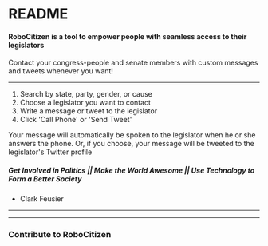 # README

#### RoboCitizen is a tool to empower people with seamless access to their legislators
Contact your congress-people and senate members with custom messages and tweets whenever you want!
***

1. Search by state, party, gender, or cause
2. Choose a legislator you want to contact
3. Write a message or tweet to the legislator
4. Click 'Call Phone' or 'Send Tweet'

Your message will automatically be spoken to the legislator when he or she answers the phone. Or, if you choose, your message will be tweeted to the legislator's Twitter profile 

##### Get Involved in Politics || Make the World Awesome || Use Technology to Form a Better Society

* Clark Feusier

***
***

### Contribute to RoboCitizen